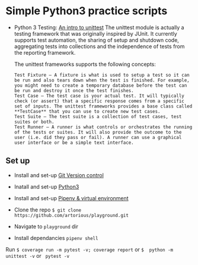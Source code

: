 # Simple Python3 practice scripts

* Python 3 Testing: [An intro to
  unittest](https://www.blog.pythonlibrary.org/2016/07/07/python-3-testing-an-intro-to-unittest/)
  The unittest module is actually a testing framework that was originally inspired by JUnit. It currently supports test automation, the sharing of setup and shutdown code, aggregating tests into collections and the independence of tests from the reporting framework.

  The unittest frameworks supports the following concepts:

      Test Fixture – A fixture is what is used to setup a test so it can be run and also tears down when the test is finished. For example, you might need to create a temporary database before the test can be run and destroy it once the test finishes.
      Test Case – The test case is your actual test. It will typically check (or assert) that a specific response comes from a specific set of inputs. The unittest frameworks provides a base class called **TestCase** that you can use to create new test cases.
      Test Suite – The test suite is a collection of test cases, test suites or both.
      Test Runner – A runner is what controls or orchestrates the running of the tests or suites. It will also provide the outcome to the user (i.e. did they pass or fail). A runner can use a graphical user interface or be a simple text interface.


## Set up
* Install and set-up [Git Version
  control](https://git-scm.com/book/en/v2/Getting-Started-Installing-Git) 
* Inatall and set-up [Python3](https://www.python.org/downloads/)
* Install and set-up [Pipenv &amp; virtual
  environment](http://docs.python-guide.org/en/latest/dev/virtualenvs/)

* Clone the repo `$ git clone https://github.com/artorious/playground.git`
* Navigate to `playground` dir
* Install dependancies `pipenv shell`

Run `$ coverage run -m pytest -v; coverage report`
or `$  python -m unittest -v`
or ` pytest -v`

